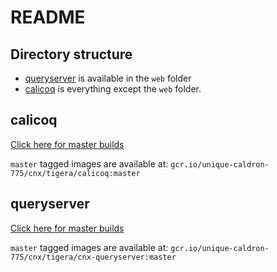 # README

## Directory structure

* [queryserver](#queryserver) is available in the `web` folder
* [calicoq](#calicoq) is everything except the `web` folder.

## calicoq

[Click here for master builds](https://wavetank.tigera.io/view/CNX%20%28master%29/job/cnx-st-build-calicoq-private-branches/job/master/)

`master` tagged images are available at: `gcr.io/unique-caldron-775/cnx/tigera/calicoq:master`

## queryserver

[Click here for master builds](https://wavetank.tigera.io/view/CNX%20%28master%29/job/cnx-st-build-calicoq-private-branches/job/master/)

`master` tagged images are available at: `gcr.io/unique-caldron-775/cnx/tigera/cnx-queryserver:master`
